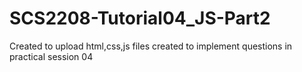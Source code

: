 # SCS2208-Tutorial04_JS-Part2
Created to upload html,css,js files created to implement questions in practical session 04

